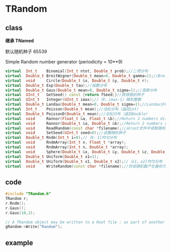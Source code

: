 <!-- TRandom.md --- 
;; 
;; Description: 
;; Author: Hongyi Wu(吴鸿毅)
;; Email: wuhongyi@qq.com 
;; Created: 五 12月  5 11:29:55 2014 (+0800)
;; Last-Updated: 六 8月 13 14:24:43 2016 (+0800)
;;           By: Hongyi Wu(吴鸿毅)
;;     Update #: 8
;; URL: http://wuhongyi.cn -->

# TRandom

## class

**继承 TNamed**

默认随机种子 65539

Simple Random number generator (periodicity = 10**9)

```cpp
virtual  Int_t    Binomial(Int_t ntot, Double_t prob);//二项分布
virtual  Double_t BreitWigner(Double_t mean=0, Double_t gamma=1);//Brei-Wigner分布
virtual  void     Circle(Double_t &x, Double_t &y, Double_t r);
virtual  Double_t Exp(Double_t tau);//指数分布
virtual  Double_t Gaus(Double_t mean=0, Double_t sigma=1);//高斯分布
virtual  UInt_t   GetSeed() const {return fSeed;}//获得随机种子
virtual  UInt_t   Integer(UInt_t imax);//（0，imax-1）随机整数
virtual  Double_t Landau(Double_t mean=0, Double_t sigma=1);//Landau分布
virtual  Int_t    Poisson(Double_t mean);//泊松分布（返回int）
virtual  Double_t PoissonD(Double_t mean);//泊松分布（返回double）
virtual  void     Rannor(Float_t &a, Float_t &b);//Return 2 numbers distributed following a gaussian with mean=0 and sigma=1.
virtual  void     Rannor(Double_t &a, Double_t &b);//Return 2 numbers distributed following a gaussian with mean=0 and sigma=1.
virtual  void     ReadRandom(const char *filename);//从root文件中读取随机数产生器
virtual  void     SetSeed(UInt_t seed=0);//设置随机种子
virtual  Double_t Rndm(Int_t i=0);//（0，1]均匀分布
virtual  void     RndmArray(Int_t n, Float_t *array);
virtual  void     RndmArray(Int_t n, Double_t *array);
virtual  void     Sphere(Double_t &x, Double_t &y, Double_t &z, Double_t r);//获得各向同性的抽样
virtual  Double_t Uniform(Double_t x1=1);
virtual  Double_t Uniform(Double_t x1, Double_t x2);//（x1，x2]均匀分布
virtual  void     WriteRandom(const char *filename);//将该随机数产生器存为root文件 Writes random generator status to filename.
```

## code

```cpp
#include "TRandom.h"
TRandom r;
r.Rndm();
r.Gaus();
r.Gaus(10,3);
```

```cpp
// A TRandom object may be written to a Root file : as part of another object or with its own key 
gRandom->Write("Random");
```


## example

```cpp

```


<!-- TRandom.md ends here -->
